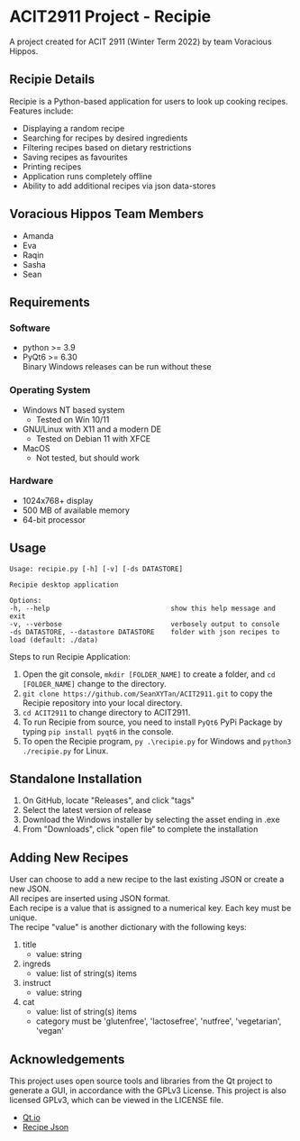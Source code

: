 # ACIT2911 Project - Recipie

A project created for ACIT 2911 (Winter Term 2022) by team Voracious Hippos.


## Recipie Details

Recipie is a Python-based application for users to look up cooking recipes.
Features include:
- Displaying a random recipe
- Searching for recipes by desired ingredients
- Filtering recipes based on dietary restrictions
- Saving recipes as favourites
- Printing recipes
- Application runs completely offline
- Ability to add additional recipes via json data-stores


## Voracious Hippos Team Members

- Amanda
- Eva
- Raqin
- Sasha
- Sean

## Requirements

### Software
* python >= 3.9
* PyQt6 >= 6.30\
Binary Windows releases can be run without these

### Operating System
* Windows NT based system
   * Tested on Win 10/11
* GNU/Linux with X11 and a modern DE
   * Tested on Debian 11 with XFCE
* MacOS
   * Not tested, but should work

### Hardware
* 1024x768+ display
* 500 MB of available memory
* 64-bit processor

## Usage 

```text
Usage: recipie.py [-h] [-v] [-ds DATASTORE]

Recipie desktop application 

Options: 
-h, --help                              show this help message and exit 
-v, --verbose                           verbosely output to console 
-ds DATASTORE, --datastore DATASTORE    folder with json recipes to load (default: ./data)
```

Steps to run Recipie Application: 
1. Open the git console, `mkdir [FOLDER_NAME]` to create a folder, and `cd [FOLDER_NAME]` change to the directory. 
2. `git clone https://github.com/SeanXYTan/ACIT2911.git` to copy the Recipie repository into your local directory. 
3. `cd ACIT2911` to change directory to ACIT2911. 
4. To run Recipie from source, you need to install `PyQt6` PyPi Package by typing `pip install pyqt6` in the console. 
5. To open the Recipie program, `py .\recipie.py` for Windows and `python3 ./recipie.py` for Linux.


## Standalone Installation 

1. On GitHub, locate "Releases", and click "tags" 
2. Select the latest version of release 
3. Download the Windows installer by selecting the asset ending in .exe 
4. From "Downloads", click "open file" to complete the installation 


## Adding New Recipes 

User can choose to add a new recipe to the last existing JSON or create a new JSON.\
All recipes are inserted using JSON format.\
Each recipe is a value that is assigned to a numerical key. Each key must be unique.\
The recipe "value" is another dictionary with the following keys: 

1. title            
    * value: string
2. ingreds          
    * value: list of string(s) items
3. instruct         
    * value: string
4. cat              
    * value: list of string(s) items 
    * category must be 'glutenfree', 'lactosefree', 'nutfree', 'vegetarian', 'vegan' 


## Acknowledgements

This project uses open source tools and libraries from the Qt project to generate a GUI, in accordance with the GPLv3 License. This project is also licensed GPLv3, which can be viewed in the LICENSE file.

* [Qt.io](https://www.qt.io/product/features?hsLang=en#js-6-4)
* [Recipe Json](https://eightportions.com/datasets/Recipes/)
